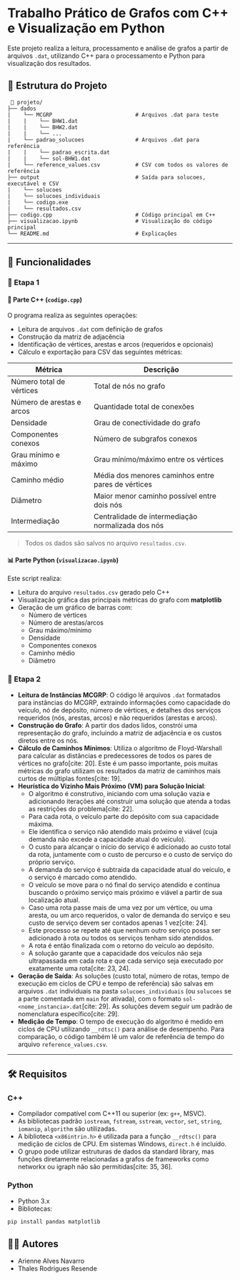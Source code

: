 # Trabalho Prático de Grafos com C++ e Visualização em Python

Este projeto realiza a leitura, processamento e análise de grafos a partir de arquivos `.dat`, utilizando C++ para o processamento e Python para visualização dos resultados.

## 📁 Estrutura do Projeto

```
 📂 projeto/ 
├── dados  
|    └── MCGRP                          # Arquivos .dat para teste
|    |    └── BHW1.dat
|    |    └── BHW2.dat
|    |    └── ...
|    └── padrao_solucoes                # Arquivos .dat para referência
|    |    └── padrao_escrita.dat
|    |    └── sol-BHW1.dat
|    └── reference_values.csv           # CSV com todos os valores de referência
├── output                              # Saída para solucoes, executável e CSV
|    └── solucoes 
|    └── solucoes_individuais                              
|    └── codigo.exe 
|    └── resultados.csv
├── codigo.cpp                          # Código principal em C++
├── visualizacao.ipynb                  # Visualização do código principal
└── README.md                           # Explicações 
```

---

## 🧠 Funcionalidades

### 📍 Etapa 1

#### 🧩 Parte C++ (`codigo.cpp`)

O programa realiza as seguintes operações:

- Leitura de arquivos `.dat` com definição de grafos
- Construção da matriz de adjacência
- Identificação de vértices, arestas e arcos (requeridos e opcionais)
- Cálculo e exportação para CSV das seguintes métricas:

| Métrica                      | Descrição |
|-----------------------------|-----------|
| Número total de vértices    | Total de nós no grafo |
| Número de arestas e arcos   | Quantidade total de conexões |
| Densidade                   | Grau de conectividade do grafo |
| Componentes conexos         | Número de subgrafos conexos |
| Grau mínimo e máximo        | Grau mínimo/máximo entre os vértices |
| Caminho médio               | Média dos menores caminhos entre pares de vértices |
| Diâmetro                    | Maior menor caminho possível entre dois nós |
| Intermediação               | Centralidade de intermediação normalizada dos nós |

> Todos os dados são salvos no arquivo `resultados.csv`.

#### 📊 Parte Python (`visualizacao.ipynb`)

Este script realiza:

- Leitura do arquivo `resultados.csv` gerado pelo C++
- Visualização gráfica das principais métricas do grafo com **matplotlib**
- Geração de um gráfico de barras com:
  - Número de vértices
  - Número de arestas/arcos
  - Grau máximo/mínimo
  - Densidade
  - Componentes conexos
  - Caminho médio
  - Diâmetro

### 📍 Etapa 2

- **Leitura de Instâncias MCGRP**: O código lê arquivos `.dat` formatados para instâncias do MCGRP, extraindo informações como capacidade do veículo, nó de depósito, número de vértices, e detalhes dos serviços requeridos (nós, arestas, arcos) e não requeridos (arestas e arcos).
- **Construção do Grafo**: A partir dos dados lidos, constrói uma representação do grafo, incluindo a matriz de adjacência e os custos diretos entre os nós.
- **Cálculo de Caminhos Mínimos**: Utiliza o algoritmo de Floyd-Warshall para calcular as distâncias e predecessores de todos os pares de vértices no grafo[cite: 20]. Este é um passo importante, pois muitas métricas do grafo utilizam os resultados da matriz de caminhos mais curtos de múltiplas fontes[cite: 19].
- **Heurística do Vizinho Mais Próximo (VM) para Solução Inicial**:
    - O algoritmo é construtivo, iniciando com uma solução vazia e adicionando iterações até construir uma solução que atenda a todas as restrições do problema[cite: 22].
    - Para cada rota, o veículo parte do depósito com sua capacidade máxima.
    - Ele identifica o serviço não atendido mais próximo e viável (cuja demanda não excede a capacidade atual do veículo).
    - O custo para alcançar o início do serviço é adicionado ao custo total da rota, juntamente com o custo de percurso e o custo de serviço do próprio serviço.
    - A demanda do serviço é subtraída da capacidade atual do veículo, e o serviço é marcado como atendido.
    - O veículo se move para o nó final do serviço atendido e continua buscando o próximo serviço mais próximo e viável a partir de sua localização atual.
    - Caso uma rota passe mais de uma vez por um vértice, ou uma aresta, ou um arco requeridos, o valor de demanda do serviço e seu custo de serviço devem ser contados apenas 1 vez[cite: 24].
    - Este processo se repete até que nenhum outro serviço possa ser adicionado à rota ou todos os serviços tenham sido atendidos.
    - A rota é então finalizada com o retorno do veículo ao depósito.
    - A solução garante que a capacidade dos veículos não seja ultrapassada em cada rota e que cada serviço seja executado por exatamente uma rota[cite: 23, 24].
- **Geração de Saída**: As soluções (custo total, número de rotas, tempo de execução em ciclos de CPU e tempo de referência) são salvas em arquivos `.dat` individuais na pasta `solucoes_individuais` (ou `solucoes` se a parte comentada em `main` for ativada), com o formato `sol-<nome_instancia>.dat`[cite: 29]. As soluções devem seguir um padrão de nomenclatura específico[cite: 29].
- **Medição de Tempo**: O tempo de execução do algoritmo é medido em ciclos de CPU utilizando `__rdtsc()` para análise de desempenho. Para comparação, o código também lê um valor de referência de tempo do arquivo `reference_values.csv`.

---

## 🛠️ Requisitos

### C++

- Compilador compatível com C++11 ou superior (ex: `g++`, MSVC).
- As bibliotecas padrão `iostream`, `fstream`, `sstream`, `vector`, `set`, `string`, `iomanip`, `algorithm` são utilizadas.
- A biblioteca `<x86intrin.h>` é utilizada para a função `__rdtsc()` para medição de ciclos de CPU. Em sistemas Windows, `direct.h` é incluído.
- O grupo pode utilizar estruturas de dados da standard library, mas funções diretamente relacionadas a grafos de frameworks como networkx ou igraph não são permitidas[cite: 35, 36].

### Python

- Python 3.x
- Bibliotecas:
```bash
pip install pandas matplotlib
```

## 👨‍💻 Autores

- Arienne Alves Navarro
- Thales Rodrigues Resende